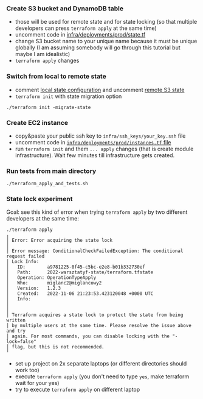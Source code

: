 
### Create S3 bucket and DynamoDB table
- those will be used for remote state and for state locking (so that multiple developers can press `terraform apply` at the same time)
- uncomment code in [infra/deployments/prod/state.tf](https://github.com/kmotrebski/warsztaty-iac-tmp/blob/master/infra/deployments/prod/state.tf)
- change S3 bucket name to your unique name because it must be unique globally (I am assuming somebody will go through this tutorial but maybe I am idealistic)
- `terraform apply` changes

### Switch from local to remote state
- comment [local state configuration](https://github.com/kmotrebski/warsztaty-iac-tmp/blob/f803930a29f945897eacb1d3f3500d03be64db6c/infra/deployments/prod/meta.tf#L10-L11) and uncomment [remote S3 state](https://github.com/kmotrebski/warsztaty-iac-tmp/blob/f803930a29f945897eacb1d3f3500d03be64db6c/infra/deployments/prod/meta.tf#L2-L8)
- `terraform init` with state migration option
```
./terraform init -migrate-state
```

### Create EC2 instance
- copy&paste your public ssh key to `infra/ssh_keys/your_key.ssh` file
- uncomment code in [`infra/deployments/prod/instances.tf` file](https://github.com/kmotrebski/warsztaty-iac-tmp/blob/master/infra/deployments/prod/instances.tf)
- run `terraform init` and them `... apply` changes (that is create module infrastructure). Wait few minutes till infrastructure gets created.
### Run tests from main directory
```
./terraform_apply_and_tests.sh
```

### State lock experiment

Goal: see this kind of error when trying `terraform apply` by two different developers at the same time:
```
./terraform apply
╷
│ Error: Error acquiring the state lock
│ 
│ Error message: ConditionalCheckFailedException: The conditional request failed
│ Lock Info:
│   ID:        a9781225-0f45-c5bc-e2e8-b01b332730ef
│   Path:      2022-warsztatyf-state/terraform.tfstate
│   Operation: OperationTypeApply
│   Who:       miglanc2@miglancowy2
│   Version:   1.2.3
│   Created:   2022-11-06 21:23:53.423120048 +0000 UTC
│   Info:      
│ 
│ 
│ Terraform acquires a state lock to protect the state from being written
│ by multiple users at the same time. Please resolve the issue above and try
│ again. For most commands, you can disable locking with the "-lock=false"
│ flag, but this is not recommended.
╵
```

- set up project on 2x separate laptops (or different directories should work too)
- execute `terraform apply` (you don't need to type `yes`, make terraform wait for your yes)
- try to execute `terraform apply` on different laptop
